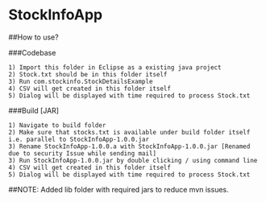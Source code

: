 # StockInfoApp

##How to use?

###Codebase
```
1) Import this folder in Eclipse as a existing java project
2) Stock.txt should be in this folder itself
3) Run com.stockinfo.StockDetailsExample
4) CSV will get created in this folder itself
5) Dialog will be displayed with time required to process Stock.txt
```

###Build [JAR]
```
1) Navigate to build folder
2) Make sure that stocks.txt is available under build folder itself i.e. parallel to StockInfoApp-1.0.0.jar
3) Rename StockInfoApp-1.0.0.a with StockInfoApp-1.0.0.jar [Renamed due to security Issue while sending mail]
3) Run StockInfoApp-1.0.0.jar by double clicking / using command line
4) CSV will get created in this folder itself
5) Dialog will be displayed with time required to process Stock.txt
```

##NOTE: Added lib folder with required jars to reduce mvn issues.
